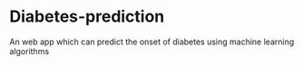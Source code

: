 # Diabetes-prediction
An web app which can predict the onset of diabetes using machine learning algorithms

